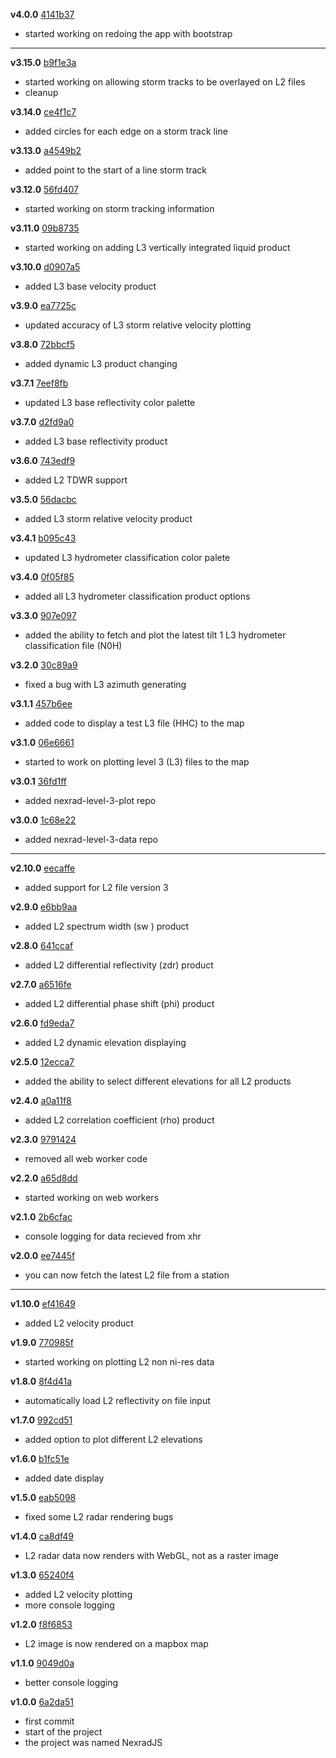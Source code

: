 **v4.0.0**
[4141b37](https://github.com/SteepAtticStairs/AtticRadar/commit/4141b370f28a51bc064939020963aff68fd56698)
* started working on redoing the app with bootstrap

---

**v3.15.0**
[b9f1e3a](https://github.com/SteepAtticStairs/AtticRadar/commit/b9f1e3a4cda8e09e1cc4c0b8acde18c2b5eeb71d)
* started working on allowing storm tracks to be overlayed on L2 files
* cleanup

**v3.14.0**
[ce4f1c7](https://github.com/SteepAtticStairs/AtticRadar/commit/ce4f1c7aefcc421e65a8736cad50ee9d30d959f6)
* added circles for each edge on a storm track line

**v3.13.0**
[a4549b2](https://github.com/SteepAtticStairs/AtticRadar/commit/a4549b2a44d434c2bec93796f2d7712b4d683055)
* added point to the start of a line storm track

**v3.12.0**
[56fd407](https://github.com/SteepAtticStairs/AtticRadar/commit/56fd4072019999212adb3eb0e11431d0a39f177b)
* started working on storm tracking information

**v3.11.0**
[09b8735](https://github.com/SteepAtticStairs/AtticRadar/commit/09b873586ae6f32ba5fa4aafafc961f8e495e0bd)
* started working on adding L3 vertically integrated liquid product

**v3.10.0**
[d0907a5](https://github.com/SteepAtticStairs/AtticRadar/commit/d0907a566a4785b3afaae775ee6ae031a0ffec62)
* added L3 base velocity product

**v3.9.0**
[ea7725c](https://github.com/SteepAtticStairs/AtticRadar/commit/ea7725ccda167a79b5b382c35c3e7a2cd0b94c52)
* updated accuracy of L3 storm relative velocity plotting

**v3.8.0**
[72bbcf5](https://github.com/SteepAtticStairs/AtticRadar/commit/72bbcf550934ddac9a8b579f8903258324055b67)
* added dynamic L3 product changing

**v3.7.1**
[7eef8fb](https://github.com/SteepAtticStairs/AtticRadar/commit/7eef8fb92b29c8cb2a0059a8e4982fd79ec36ffa)
* updated L3 base reflectivity color palette

**v3.7.0**
[d2fd9a0](https://github.com/SteepAtticStairs/AtticRadar/commit/d2fd9a01409cf24e84c455b512f24062d78d499d)
* added L3 base reflectivity product

**v3.6.0**
[743edf9](https://github.com/SteepAtticStairs/AtticRadar/commit/743edf927f7f5190c3aaad841c8a7b0f30a389c7)
* added L2 TDWR support

**v3.5.0**
[56dacbc](https://github.com/SteepAtticStairs/AtticRadar/commit/56dacbc61a5da6e2bdc7ace6e7d220a6000172c0)
* added L3 storm relative velocity product

**v3.4.1**
[b095c43](https://github.com/SteepAtticStairs/AtticRadar/commit/b095c4307b15076c2677de71e15e378d5e4d32f0)
* updated L3 hydrometer classification color palete

**v3.4.0**
[0f05f85](https://github.com/SteepAtticStairs/AtticRadar/commit/0f05f85602cd313591c93cec726a712a74a03221)
* added all L3 hydrometer classification product options

**v3.3.0**
[907e097](https://github.com/SteepAtticStairs/AtticRadar/commit/907e097c29b24ca938f3b3129b51233d3559b7bc)
* added the ability to fetch and plot the latest tilt 1 L3 hydrometer classification file (N0H)

**v3.2.0**
[30c89a9](https://github.com/SteepAtticStairs/AtticRadar/commit/30c89a9826526625394a46a7f80b633ee960ab94)
* fixed a bug with L3 azimuth generating

**v3.1.1**
[457b6ee](https://github.com/SteepAtticStairs/AtticRadar/commit/457b6ee1b176c82cd94cae5f9f1477a39a026d58)
* added code to display a test L3 file (HHC) to the map

**v3.1.0**
[06e6661](https://github.com/SteepAtticStairs/AtticRadar/commit/06e666164aaf630bef75a7530e038cc2cd9496aa)
* started to work on plotting level 3 (L3) files to the map

**v3.0.1**
[36fd1ff](https://github.com/SteepAtticStairs/AtticRadar/commit/36fd1ffce446f9a8f338b9fe952ddc90deff8eaa)
* added nexrad-level-3-plot repo

**v3.0.0**
[1c68e22](https://github.com/SteepAtticStairs/AtticRadar/commit/1c68e2251447f043fe29b68637005aa082ba88ab)
* added nexrad-level-3-data repo

---

**v2.10.0**
[eecaffe](https://github.com/SteepAtticStairs/AtticRadar/commit/eecaffe83cf6d3bd0a3faa3e6f35a035810b0a07)
* added support for L2 file version 3

**v2.9.0**
[e6bb9aa](https://github.com/SteepAtticStairs/AtticRadar/commit/e6bb9aa6abf1a56987a0e67b2200ea4c718d30e7)
* added L2 spectrum width (sw ) product

**v2.8.0**
[641ccaf](https://github.com/SteepAtticStairs/AtticRadar/commit/641ccafbfcd2cdbf934cf5142933bcb385c8ced0)
* added L2 differential reflectivity (zdr) product

**v2.7.0**
[a6516fe](https://github.com/SteepAtticStairs/AtticRadar/commit/a6516fe162e9375ebbd58bb8c65cb15b4ed29550)
* added L2 differential phase shift (phi) product

**v2.6.0**
[fd9eda7](https://github.com/SteepAtticStairs/AtticRadar/commit/fd9eda7e755e6d4400515411a9fa0a7fd037f8f3)
* added L2 dynamic elevation displaying

**v2.5.0**
[12ecca7](https://github.com/SteepAtticStairs/AtticRadar/commit/12ecca7103528ec726109be0ccb77e35c351c50f)
* added the ability to select different elevations for all L2 products

**v2.4.0**
[a0a11f8](https://github.com/SteepAtticStairs/AtticRadar/commit/a0a11f8a74cf3ddf1bc912a3e9c61527412f6aca)
* added L2 correlation coefficient (rho) product

**v2.3.0**
[9791424](https://github.com/SteepAtticStairs/AtticRadar/commit/9791424c131eb85ab4af4c05da732ff772e80e42)
* removed all web worker code

**v2.2.0**
[a65d8dd](https://github.com/SteepAtticStairs/AtticRadar/commit/a65d8ddcbb81bbb4e1f26d27ff64ad25672a129b)
* started working on web workers

**v2.1.0**
[2b6cfac](https://github.com/SteepAtticStairs/AtticRadar/commit/2b6cface3c466e612dd822019ba4ebe6de600fba)
* console logging for data recieved from xhr

**v2.0.0**
[ee7445f](https://github.com/SteepAtticStairs/AtticRadar/commit/ee7445f01bdbeb645eb66bd10af8b0d8f260bc15)
* you can now fetch the latest L2 file from a station

---

**v1.10.0**
[ef41649](https://github.com/SteepAtticStairs/AtticRadar/commit/ef4164953d784c38ed743f45aed0eaaff5345664)
* added L2 velocity product

**v1.9.0**
[770985f](https://github.com/SteepAtticStairs/AtticRadar/commit/770985f1cd15ec26b8a8606ca1d8f7ae558bbcc7)
* started working on plotting L2 non ni-res data

**v1.8.0**
[8f4d41a](https://github.com/SteepAtticStairs/AtticRadar/commit/8f4d41ac4d1046087af89cd0f6365db7d7570d1a)
* automatically load L2 reflectivity on file input

**v1.7.0**
[992cd51](https://github.com/SteepAtticStairs/AtticRadar/commit/992cd51b9bc2e275954a4748a580bf250b14c0e8)
* added option to plot different L2 elevations

**v1.6.0**
[b1fc51e](https://github.com/SteepAtticStairs/AtticRadar/commit/b1fc51e9e826bbc2fa06f312b6c2dfb758e50ef8)
* added date display

**v1.5.0**
[eab5098](https://github.com/SteepAtticStairs/AtticRadar/commit/eab50986598bdad6bbcc3713c088a99465aa621f)
* fixed some L2 radar rendering bugs

**v1.4.0**
[ca8df49](https://github.com/SteepAtticStairs/AtticRadar/commit/ca8df49372af9a8b7fc9db9141c69349196ae41f)
* L2 radar data now renders with WebGL, not as a raster image

**v1.3.0**
[65240f4](https://github.com/SteepAtticStairs/AtticRadar/commit/65240f43031c3d19a4c42055d074954256929e97)
* added L2 velocity plotting
* more console logging

**v1.2.0**
[f8f6853](https://github.com/SteepAtticStairs/AtticRadar/commit/f8f68532f293189109229a3e55b65c9a1b8f978e)
* L2 image is now rendered on a mapbox map

**v1.1.0**
[9049d0a](https://github.com/SteepAtticStairs/AtticRadar/commit/9049d0a10d484b5390832bb22b6dd500319dcb34)
* better console logging

**v1.0.0**
[6a2da51](https://github.com/SteepAtticStairs/AtticRadar/commit/6a2da51d5c7d608147aadc3931bea873bfad36fd)
* first commit
* start of the project
* the project was named NexradJS